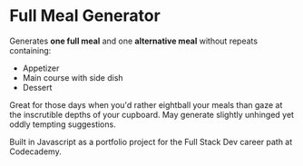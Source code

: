 # Full Meal Generator

Generates **one full meal** and one **alternative meal** without repeats containing:
- Appetizer
- Main course with side dish
- Dessert

Great for those days when you'd rather eightball your meals than gaze at the inscrutible depths of your cupboard. May generate slightly unhinged yet oddly tempting suggestions. 

Built in Javascript as a portfolio project for the Full Stack Dev career path at Codecademy.
